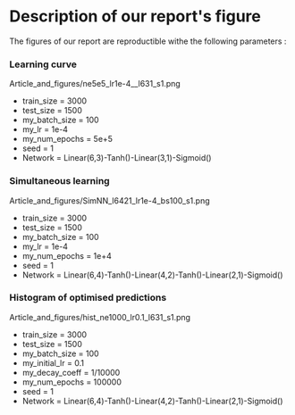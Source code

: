 # Description of our report's figure

The figures of our report are reproductible withe the following parameters :

### Learning curve
Article_and_figures/ne5e5_lr1e-4__l631_s1.png
- train_size = 3000
- test_size = 1500
- my_batch_size = 100
- my_lr = 1e-4
- my_num_epochs = 5e+5
- seed = 1
- Network = Linear(6,3)-Tanh()-Linear(3,1)-Sigmoid()


### Simultaneous learning
Article_and_figures/SimNN_l6421_lr1e-4_bs100_s1.png
- train_size = 3000
- test_size = 1500
- my_batch_size = 100
- my_lr = 1e-4
- my_num_epochs = 1e+4
- seed = 1
- Network = Linear(6,4)-Tanh()-Linear(4,2)-Tanh()-Linear(2,1)-Sigmoid()


### Histogram of optimised predictions
Article_and_figures/hist_ne1000_lr0.1_l631_s1.png 
- train_size = 3000
- test_size = 1500
- my_batch_size = 100
- my_initial_lr = 0.1
- my_decay_coeff = 1/10000
- my_num_epochs = 100000
- seed = 1
- Network = Linear(6,4)-Tanh()-Linear(4,2)-Tanh()-Linear(2,1)-Sigmoid()


